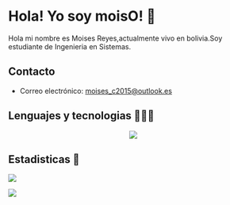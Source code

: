# Hola! Yo soy moisO! 👋

Hola mi nombre es Moises Reyes,actualmente vivo en bolivia.Soy estudiante de Ingenieria en Sistemas.

## Contacto
* Correo electrónico: moises_c2015@outlook.es

## Lenguajes y tecnologias 👨🏻‍💻
<p align="center">
  <a href="https://skillicons.dev">
    <img src="https://skillicons.dev/icons?i=react,nodejs,express,vue,postgresql,git,github,neovim,vim,bash,nextjs,aws,mysql,nginx,astro,bootstrap,tailwindcss,dart,deno,discord,docker,firebase,flutter,go,graphql,js,linux,md,mongodb,netifly,redis,rust,ts,tauri,vite,prisma" />
  </a>
</p>


## Estadisticas 🧐
![](https://github-readme-stats.vercel.app/api?username=muimui69)

![](https://github-readme-stats.vercel.app/api/top-langs/?username=muimui69&layout=compact)



